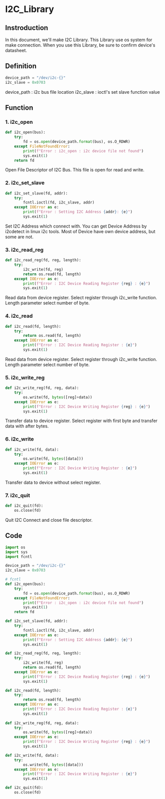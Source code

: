 # I2C_Library

## Instroduction
 In this document, we'll make I2C Library. This Library use os system for make connection. When you use this Library, be sure to confirm device's datasheet.

## Definition
```python
device_path = "/dev/i2c-{}"
i2c_slave = 0x0703
```
device_path : i2c bus file location
i2c_slave : ioctl's set slave function value

## Function
### 1. i2c_open
```python
def i2c_open(bus):
    try:
        fd = os.open(device_path.format(bus), os.O_RDWR)
    except FileNotFoundError:
        print(f"Error : i2c_open : i2c device file not found")
        sys.exit(1)
    return fd
```
Open File Descriptor of I2C Bus. This file is open for read and write.

### 2. i2c_set_slave
```python
def i2c_set_slave(fd, addr):
    try:
        fcntl.ioctl(fd, i2c_slave, addr)
    except IOError as e:
        print(f"Error : Setting I2C Address {addr}: {e}")
        sys.exit(1)
```
Set I2C Address which connect with. You can get Device Address by i2cdetect in linux i2c tools. Most of Device have own device address, but some are not.

### 3. i2c_read_reg
```python
def i2c_read_reg(fd, reg, length):
    try:
        i2c_write(fd, reg)
        return os.read(fd, length)
    except IOError as e:
        print(f"Error : I2C Device Reading Register {reg} : {e}")
        sys.exit(1)
```
Read data from device register. Select register through i2c_write function. Length parameter select number of byte.

### 4. i2c_read
``` python
def i2c_read(fd, length):
    try:
        return os.read(fd, length)
    except IOError as e:
        print(f"Error : I2C Device Reading Register : {e}")
        sys.exit(1)
```
Read data from device register. Select register through i2c_write function. Length parameter select number of byte.


### 5. i2c_write_reg
```python
def i2c_write_reg(fd, reg, data):
    try:
        os.write(fd, bytes([reg]+data))
    except IOError as e:
        print(f"Error : I2C Device Writing Register {reg} : {e}")
        sys.exit(1)
```
Transfer data to device register. Select register with first byte and transfer data with after bytes.

### 6. i2c_write
```python
def i2c_write(fd, data):
    try:
        os.write(fd, bytes([data]))
    except IOError as e:
        print(f"Error : I2C Device Writing Register : {e}")
        sys.exit(1)
```
Transfer data to device without select register.

### 7. i2c_quit
```python
def i2c_quit(fd):
    os.close(fd)
```
Quit I2C Connect and close file descriptor.

## Code
```python
import os
import sys
import fcntl

device_path = "/dev/i2c-{}"
i2c_slave = 0x0703

# fcntl
def i2c_open(bus):
    try:
        fd = os.open(device_path.format(bus), os.O_RDWR)
    except FileNotFoundError:
        print(f"Error : i2c_open : i2c device file not found")
        sys.exit(1)
    return fd

def i2c_set_slave(fd, addr):
    try:
        fcntl.ioctl(fd, i2c_slave, addr)
    except IOError as e:
        print(f"Error : Setting I2C Address {addr}: {e}")
        sys.exit(1)

def i2c_read_reg(fd, reg, length):
    try:
        i2c_write(fd, reg)
        return os.read(fd, length)
    except IOError as e:
        print(f"Error : I2C Device Reading Register {reg} : {e}")
        sys.exit(1)

def i2c_read(fd, length):
    try:
        return os.read(fd, length)
    except IOError as e:
        print(f"Error : I2C Device Reading Register : {e}")
        sys.exit(1)
    
def i2c_write_reg(fd, reg, data):
    try:
        os.write(fd, bytes([reg]+data))
    except IOError as e:
        print(f"Error : I2C Device Writing Register {reg} : {e}")
        sys.exit(1)

def i2c_write(fd, data):
    try:
        os.write(fd, bytes([data]))
    except IOError as e:
        print(f"Error : I2C Device Writing Register : {e}")
        sys.exit(1)

def i2c_quit(fd):
    os.close(fd)

```